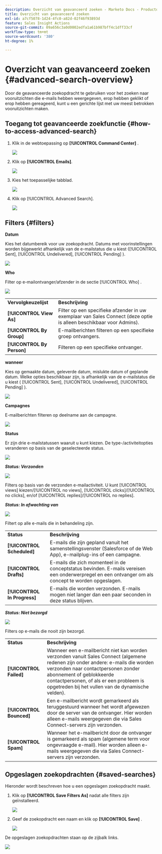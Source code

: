 ```yaml
---
description: Overzicht van geavanceerd zoeken - Marketo Docs - Productdocumentatie
title: Overzicht van geavanceerd zoeken
exl-id: a7cf5078-1d24-4fc0-a82d-02f46f93893d
feature: Sales Insight Actions
source-git-commit: 09a656c3a0d0002edfa1a61b987bff4c1dff33cf
workflow-type: tm+mt
source-wordcount: '380'
ht-degree: 1%

---
```


# Overzicht van geavanceerd zoeken {#advanced-search-overview}

Door de geavanceerde zoekopdracht te gebruiken voor het zoeken naar vooruitzichten die e-mails hebben weergegeven, erop hebben geklikt of erop hebben gereageerd, kunt u een gerichte lijst met uw meest betrokken vooruitzichten maken.

## Toegang tot geavanceerde zoekfunctie {#how-to-access-advanced-search}

1. Klik in de webtoepassing op **[!UICONTROL Command Center]** .

   ![](assets/advanced-search-overview-1.png)

1. Klik op **[!UICONTROL Emails]**.

   ![](assets/advanced-search-overview-2.png)

1. Kies het toepasselijke tabblad.

   ![](assets/advanced-search-overview-3.png)

1. Klik op [!UICONTROL Advanced Search].

   ![](assets/advanced-search-overview-4.png)

## Filters {#filters}

**Datum**

Kies het datumbereik voor uw zoekopdracht. Datums met voorinstellingen worden bijgewerkt afhankelijk van de e-mailstatus die u kiest ([!UICONTROL Sent], [!UICONTROL Undelivered], [!UICONTROL Pending] ).

![](assets/advanced-search-overview-5.png)

**Who**

Filter op e-mailontvanger/afzender in de sectie [!UICONTROL Who] .

![](assets/advanced-search-overview-6.png)

<table>
 <tr>
  <td><strong>Vervolgkeuzelijst</strong></td>
  <td><strong>Beschrijving</strong></td>
 </tr>
 <tr>
  <td><strong>[!UICONTROL View As]</strong></td>
  <td>Filter op een specifieke afzender in uw exemplaar van Sales Connect (deze optie is alleen beschikbaar voor Admins).</td>
 </tr>
 <tr>
  <td><strong>[!UICONTROL By Group]</strong></td>
  <td>E-mailberichten filteren op een specifieke groep ontvangers.</td>
 </tr>
 <tr>
  <td><strong>[!UICONTROL By Person]</strong></td>
  <td>Filteren op een specifieke ontvanger.</td>
 </tr>
</table>

**wanneer**

Kies op gemaakte datum, geleverde datum, mislukte datum of geplande datum. Welke opties beschikbaar zijn, is afhankelijk van de e-mailstatus die u kiest ( [!UICONTROL Sent], [!UICONTROL Undelivered], [!UICONTROL Pending] ).

![](assets/advanced-search-overview-7.png)

**Campagnes**

E-mailberichten filteren op deelname aan de campagne.

![](assets/advanced-search-overview-8.png)

**Status**

Er zijn drie e-mailstatussen waaruit u kunt kiezen. De type-/activiteitopties veranderen op basis van de geselecteerde status.

![](assets/advanced-search-overview-9.png)

_&#x200B;**Status: Verzonden**&#x200B;_

![](assets/advanced-search-overview-10.png)

Filters op basis van de verzonden e-mailactiviteit. U kunt [!UICONTROL views] kiezen/[!UICONTROL no views], [!UICONTROL clicks]/[!UICONTROL no clicks], en/of [!UICONTROL replies]/[!UICONTROL no replies].

_&#x200B;**Status: In afwachting van**&#x200B;_

![](assets/advanced-search-overview-11.png)

Filtert op alle e-mails die in behandeling zijn.

<table>
 <tr>
  <td><strong>Status</strong></td>
  <td><strong>Beschrijving</strong></td>
 </tr>
 <tr>
  <td><strong>[!UICONTROL Scheduled]</strong></td>
  <td>E-mails die zijn gepland vanuit het samenstellingsvenster (Salesforce of de Web App), e-mailplug-ins of een campagne.</td>
 </tr>
 <tr>
  <td><strong>[!UICONTROL Drafts]</strong></td>
  <td>E-mails die zich momenteel in de conceptstatus bevinden. E-mails vereisen een onderwerpregel en een ontvanger om als concept te worden opgeslagen.</td>
 </tr>
 <tr>
  <td><strong>[!UICONTROL In Progress]</strong></td>
  <td>E-mails die worden verzonden. E-mails mogen niet langer dan een paar seconden in deze status blijven.</td>
 </tr>
</table>

_&#x200B;**Status: Niet bezorgd**&#x200B;_

![](assets/advanced-search-overview-12.png)

Filters op e-mails die nooit zijn bezorgd.

<table>
 <tr>
  <td><strong>Status</strong></td>
  <td><strong>Beschrijving</strong></td>
 </tr>
 <tr>
  <td><strong>[!UICONTROL Failed]</strong></td>
  <td>Wanneer een e-mailbericht niet kan worden verzonden vanuit Sales Connect (algemene redenen zijn onder andere: e-mails die worden verzonden naar contactpersonen zonder abonnement of geblokkeerde contactpersonen, of als er een probleem is opgetreden bij het vullen van de dynamische velden).</td>
 </tr>
 <tr>
  <td><strong>[!UICONTROL Bounced]</strong></td>
  <td>Een e-mailbericht wordt gemarkeerd als teruggestuurd wanneer het wordt afgewezen door de server van de ontvanger. Hier worden alleen e-mails weergegeven die via Sales Connect-servers zijn verzonden.</td>
 </tr>
 <tr>
  <td><strong>[!UICONTROL Spam]</strong></td>
  <td>Wanneer het e-mailbericht door de ontvanger is gemarkeerd als spam (algemene term voor ongevraagde e-mail). Hier worden alleen e-mails weergegeven die via Sales Connect-servers zijn verzonden.</td>
 </tr>
</table>

## Opgeslagen zoekopdrachten {#saved-searches}

Hieronder wordt beschreven hoe u een opgeslagen zoekopdracht maakt.

1. Klik op **[!UICONTROL Save Filters As]** nadat alle filters zijn geïnstalleerd.

   ![](assets/advanced-search-overview-13.png)

1. Geef de zoekopdracht een naam en klik op **[!UICONTROL Save]** .

   ![](assets/advanced-search-overview-14.png)

De opgeslagen zoekopdrachten staan op de zijbalk links.

![](assets/advanced-search-overview-15.png)
